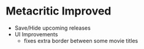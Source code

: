 # Metacritic Improved
* Save/Hide upcoming releases
* UI Improvements
  * fixes extra border between some movie titles
